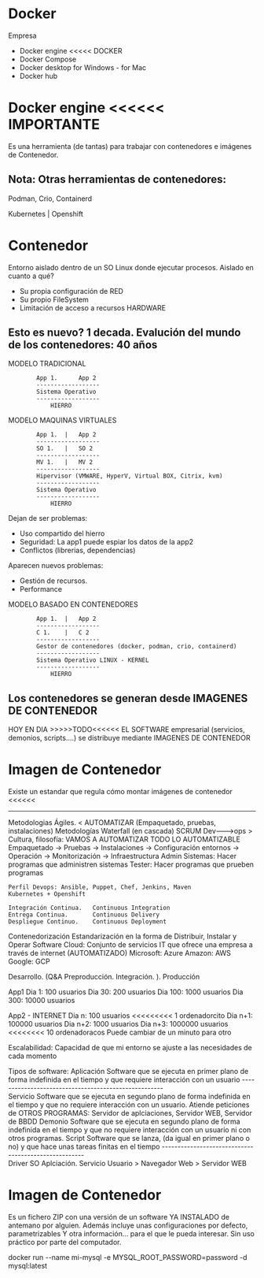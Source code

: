 # Docker

Empresa
- Docker engine <<<<< DOCKER
- Docker Compose
- Docker desktop for Windows - for Mac
- Docker hub

# Docker engine <<<<<< IMPORTANTE

Es una herramienta (de tantas) para trabajar con contenedores e imágenes de Contenedor.

## Nota: Otras herramientas de contenedores:
Podman, Crio, Containerd

Kubernetes | Openshift

# Contenedor

Entorno aislado dentro de un SO Linux donde ejecutar procesos.
Aislado en cuanto a qué?
- Su propia configuración de RED
- Su propio FileSystem
- Limitación de acceso a recursos HARDWARE

## Esto es nuevo? 1 decada. Evalución del mundo de los contenedores: 40 años

MODELO TRADICIONAL
            
            App 1.      App 2
            ------------------
            Sistema Operativo
            ------------------
                HIERRO
    

MODELO MAQUINAS VIRTUALES
            
            App 1.  |   App 2
            ------------------
            SO 1.   |   SO 2
            ------------------
            MV 1.   |   MV 2
            ------------------
            Hipervisor (VMWARE, HyperV, Virtual BOX, Citrix, kvm)
            ------------------
            Sistema Operativo
            ------------------
                HIERRO
    
Dejan de ser problemas:
- Uso compartido del hierro
- Seguridad: La app1 puede espiar los datos de la app2
- Conflictos (librerias, dependencias)

Aparecen nuevos problemas:
- Gestión de recursos. 
- Performance

MODELO BASADO EN CONTENEDORES
                
            App 1.  |   App 2
            ------------------
            C 1.    |   C 2
            ------------------
            Gestor de contenedores (docker, podman, crio, containerd)
            ------------------
            Sistema Operativo LINUX - KERNEL
            ------------------
                HIERRO

## Los contenedores se generan desde IMAGENES DE CONTENEDOR
HOY EN DIA >>>>>TODO<<<<<< EL SOFTWARE empresarial (servicios, demonios, scripts....) se distribuye mediante IMAGENES DE CONTENEDOR

# Imagen de Contenedor
Existe un estandar que regula cómo montar imágenes de contenedor <<<<<<

--------------------------------------------------------------------------
Metodologias Ágiles. < AUTOMATIZAR (Empaquetado, pruebas, instalaciones)
    Metodologías Waterfall (en cascada)
    SCRUM
Dev--->ops > Cultura, filosofía: VAMOS A AUTOMATIZAR TODO LO AUTOMATIZABLE
    Empaquetado -> Pruebas -> Instalaciones -> Configuración entornos -> Operación -> Monitorización -> Infraestructura
    Admin Sistemas: Hacer programas que administren sistemas
    Tester:  Hacer programas que prueben programas
    
    Perfil Devops: Ansible, Puppet, Chef, Jenkins, Maven
    Kubernetes + Openshift
    
    Integración Continua.   Continuous Integration
    Entrega Continua.       Continuous Delivery
    Despliegue Continuo.    Continuous Deployment
    
Contenedorización
    Estandarización en la forma de Distribuir, Instalar y Operar Software
Cloud: Conjunto de servicios IT que ofrece una empresa a través de internet (AUTOMATIZADO)
    Microsoft: Azure
    Amazon:    AWS
    Google:    GCP
    
    
    
Desarrollo.  (Q&A    Preproducción.   Integración.  ).     Producción


App1
    Dia 1:     100 usuarios
    Dia 30:    200 usuarios
    Dia 100:  1000 usuarios
    Dia 300: 10000 usuarios

App2 - INTERNET
    Dia n:       100 usuarios <<<<<<<<< 1 ordenadorcito
    Dia n+1:  100000 usuarios
    Dia n+2:    1000 usuarios
    Dia n+3: 1000000 usuarios <<<<<<<< 10 ordenadoracos Puede cambiar de un minuto para otro

Escalabilidad: Capacidad de que mi entorno se ajuste a las necesidades de cada momento


Tipos de software:
    Aplicación  Software que se ejecuta en primer plano de forma indefinida en el tiempo
                y que requiere interacción con un usuario
    -----------------------------------------------------                
    Servicio    Software que se ejecuta en segundo plano de forma indefinida en el tiempo
                y que no requiere interacción con un usuario. Atiende peticiones de OTROS PROGRAMAS:
                    Servidor de aplciaciones, Servidor WEB, Servidor de BBDD
    Demonio     Software que se ejecuta en segundo plano de forma indefinida en el tiempo
                y que no requiere interacción con un usuario ni con otros programas.
    Script      Software que se lanza, (da igual en primer plano o no) y que hace unas tareas finitas en el tiempo
    -----------------------------------------------------                
    Driver
    SO
            Aplciación.    Servicio
Usuario > Navegador Web > Servidor WEB

# Imagen de Contenedor

Es un fichero ZIP con una versión de un software YA INSTALADO de antemano por alguien.
Además incluye unas configuraciones por defecto, parametrizables
Y otra información... para el que le pueda interesar. Sin uso práctico por parte del computador.


docker run --name mi-mysql -e MYSQL_ROOT_PASSWORD=password -d mysql:latest
